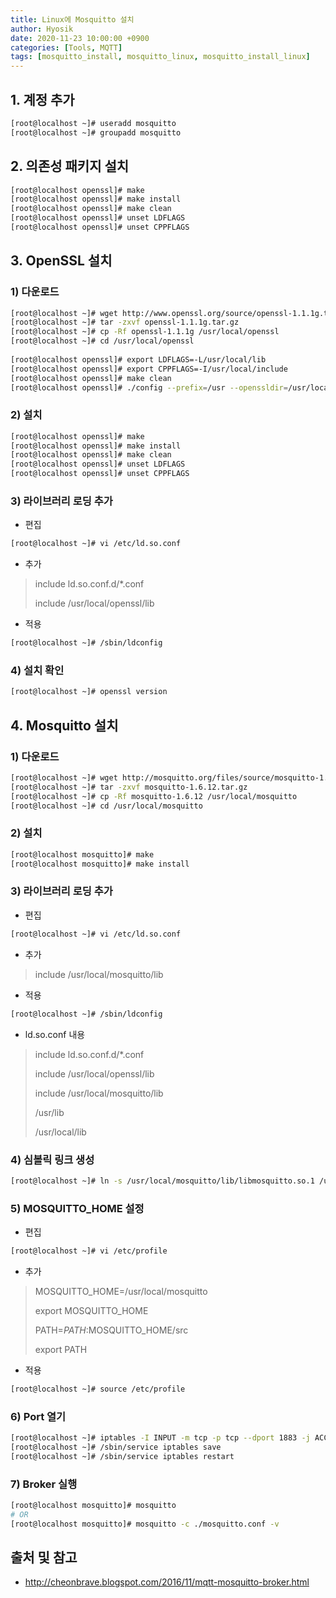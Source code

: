 ```yaml
---
title: Linux에 Mosquitto 설치
author: Hyosik
date: 2020-11-23 10:00:00 +0900
categories: [Tools, MQTT]
tags: [mosquitto_install, mosquitto_linux, mosquitto_install_linux]
---
```


## 1. 계정 추가

```bash
[root@localhost ~]# useradd mosquitto
[root@localhost ~]# groupadd mosquitto
```

## 2. 의존성 패키지 설치

```bash
[root@localhost openssl]# make
[root@localhost openssl]# make install
[root@localhost openssl]# make clean
[root@localhost openssl]# unset LDFLAGS
[root@localhost openssl]# unset CPPFLAGS
```

## 3. OpenSSL 설치

### 1) 다운로드

```bash
[root@localhost ~]# wget http://www.openssl.org/source/openssl-1.1.1g.tar.gz
[root@localhost ~]# tar -zxvf openssl-1.1.1g.tar.gz
[root@localhost ~]# cp -Rf openssl-1.1.1g /usr/local/openssl
[root@localhost ~]# cd /usr/local/openssl
 
[root@localhost openssl]# export LDFLAGS=-L/usr/local/lib
[root@localhost openssl]# export CPPFLAGS=-I/usr/local/include
[root@localhost openssl]# make clean
[root@localhost openssl]# ./config --prefix=/usr --openssldir=/usr/local/openssl shared threads zlib
```

### 2) 설치

```bash
[root@localhost openssl]# make
[root@localhost openssl]# make install
[root@localhost openssl]# make clean
[root@localhost openssl]# unset LDFLAGS
[root@localhost openssl]# unset CPPFLAGS
```

### 3) 라이브러리 로딩 추가

* 편집

```bash
[root@localhost ~]# vi /etc/ld.so.conf
```

* 추가

> include ld.so.conf.d/*.conf
>
> include /usr/local/openssl/lib

* 적용

```bash
[root@localhost ~]# /sbin/ldconfig
```

### 4) 설치 확인

```bash
[root@localhost ~]# openssl version
```

## 4. Mosquitto 설치

### 1) 다운로드

```bash
[root@localhost ~]# wget http://mosquitto.org/files/source/mosquitto-1.6.12.tar.gz
[root@localhost ~]# tar -zxvf mosquitto-1.6.12.tar.gz
[root@localhost ~]# cp -Rf mosquitto-1.6.12 /usr/local/mosquitto
[root@localhost ~]# cd /usr/local/mosquitto
```

### 2) 설치

```bash
[root@localhost mosquitto]# make
[root@localhost mosquitto]# make install
```

### 3) 라이브러리 로딩 추가

* 편집

```bash
[root@localhost ~]# vi /etc/ld.so.conf
```

* 추가

> include /usr/local/mosquitto/lib

* 적용

```bash
[root@localhost ~]# /sbin/ldconfig
```

* ld.so.conf 내용

> include ld.so.conf.d/*.conf
>
> include /usr/local/openssl/lib
>
> include /usr/local/mosquitto/lib
>
> /usr/lib
>
> /usr/local/lib

### 4) 심볼릭 링크 생성

```bash
[root@localhost ~]# ln -s /usr/local/mosquitto/lib/libmosquitto.so.1 /usr/lib/libmosquitto.so.1
```

### 5) MOSQUITTO_HOME 설정

* 편집

```bash
[root@localhost ~]# vi /etc/profile
```

* 추가

> MOSQUITTO_HOME=/usr/local/mosquitto
>
> export MOSQUITTO_HOME
>
> PATH=$PATH:$MOSQUITTO_HOME/src
>
> export PATH

* 적용

```bash
[root@localhost ~]# source /etc/profile
```

### 6) Port 열기

```bash
[root@localhost ~]# iptables -I INPUT -m tcp -p tcp --dport 1883 -j ACCEPT
[root@localhost ~]# /sbin/service iptables save
[root@localhost ~]# /sbin/service iptables restart
```

### 7) Broker 실행

```bash
[root@localhost mosquitto]# mosquitto
# OR
[root@localhost mosquitto]# mosquitto -c ./mosquitto.conf -v
```

## 출처 및 참고
* <http://cheonbrave.blogspot.com/2016/11/mqtt-mosquitto-broker.html>

